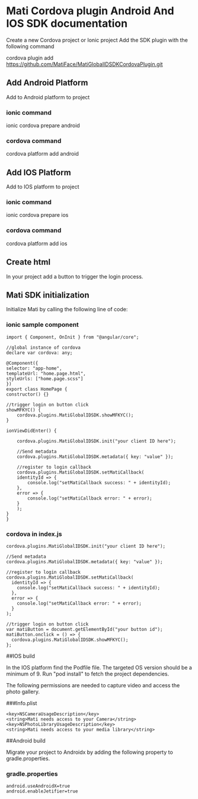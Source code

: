 # Mati Cordova plugin Android And IOS SDK documentation

Create a new Cordova project or Ionic project
Add the SDK plugin with the following command

cordova plugin add https://github.com/MatiFace/MatiGlobalIDSDKCordovaPlugin.git

## Add Android Platform

Add to Android platform to project

### ionic command

ionic cordova prepare android

### cordova command

cordova platform add android

## Add IOS Platform

Add to IOS platform to project

### ionic command

ionic cordova prepare ios

### cordova command

cordova platform add ios

## Create html

In your project add a button to trigger the login process.

## Mati SDK initialization

Initialize Mati by calling the following line of code:

### ionic sample component

    import { Component, OnInit } from "@angular/core";

    //global instance of cordova
    declare var cordova: any;

    @Component({
    selector: "app-home",
    templateUrl: "home.page.html",
    styleUrls: ["home.page.scss"]
    })
    export class HomePage {
    constructor() {}

    //trigger login on button click
    showMFKYC() {
        cordova.plugins.MatiGlobalIDSDK.showMFKYC();
    }

    ionViewDidEnter() {

        cordova.plugins.MatiGlobalIDSDK.init("your client ID here");

        //Send metadata
        cordova.plugins.MatiGlobalIDSDK.metadata({ key: "value" });

        //register to login callback
        cordova.plugins.MatiGlobalIDSDK.setMatiCallback(
        identityId => {
            console.log("setMatiCallback success: " + identityId);
        },
        error => {
            console.log("setMatiCallback error: " + error);
        }
        );
    }
    }

### cordova in index.js

    cordova.plugins.MatiGlobalIDSDK.init("your client ID here");

    //Send metadata
    cordova.plugins.MatiGlobalIDSDK.metadata({ key: "value" });

    //register to login callback
    cordova.plugins.MatiGlobalIDSDK.setMatiCallback(
      identityId => {
        console.log("setMatiCallback success: " + identityId);
      },
      error => {
        console.log("setMatiCallback error: " + error);
      }
    );

    //trigger login on button click
    var matiButton = document.getElementById("your button id");
    matiButton.onclick = () => {
      cordova.plugins.MatiGlobalIDSDK.showMFKYC();
    };

##IOS build

In the IOS platform find the Podfile file. The targeted OS version should be a minimum of 9. Run "pod install" to fetch the project dependencies.

The following permissions are needed to capture video and access the photo gallery.

###Info.plist

```
<key>NSCameraUsageDescription</key>
<string>Mati needs access to your Camera</string>
<key>NSPhotoLibraryUsageDescription</key>
<string>Mati needs access to your media library</string>
```

##Android build

Migrate your project to Androidx by adding the following property to gradle.properties.

### gradle.properties

```
android.useAndroidX=true
android.enableJetifier=true
```
